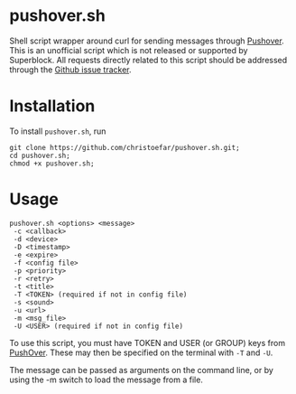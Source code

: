 pushover.sh
===========

Shell script wrapper around curl for sending messages through [Pushover][1]. This is an unofficial script which is not released or supported by Superblock. All requests directly related to this script should be addressed through the [Github issue tracker][2].


Installation
============

To install `pushover.sh`, run

```
git clone https://github.com/christoefar/pushover.sh.git;
cd pushover.sh;
chmod +x pushover.sh;
```

Usage
=====

    pushover.sh <options> <message>
     -c <callback>
     -d <device>
     -D <timestamp>
     -e <expire>
     -f <config file>
     -p <priority>
     -r <retry>
     -t <title>
     -T <TOKEN> (required if not in config file)
     -s <sound>
     -u <url>
     -m <msg_file>
     -U <USER> (required if not in config file)

To use this script, you must have TOKEN and USER (or GROUP) keys from [PushOver][1]. These may then be specified on the terminal with `-T` and `-U`.

The message can be passed as arguments on the command line, or by using the -m switch to load the message from a file. 

[1]: http://www.pushover.net
[2]: https://github.com/jnwatts/pushover.sh/issues
